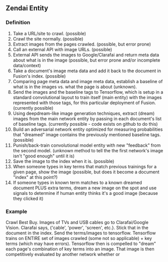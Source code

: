 ## Zendai Entity

### Definition
1. Take a URL/site to crawl. (possible)
1. Crawl the site normally. (possible)
1. Extract images from the pages crawled. (possible, but error prone)
1. Call an external API with image URLs. (possible)
1. External API sends the images to Google/Clarafai and return meta data about what is in the image (possible, but error prone and/or incomplete data/context)
1. Take a document's image meta data and add it back to the document in Fusion's index. (possible)
1.  Comparing page meta data and image meta data, establish a baseline of what is in the images vs. what the page is about (unknown).
1. Send the images and the baseline tags to Tensorflow, which is setup in a standard convolutional layout to train itself (main entity) with the images represented with those tags, for this particular deployment of Fusion. (currently possible)
1. Using deepdream-like image generation techniques, extract (dream) images from the main network entity by passing in each document's list of baseline tags. (currently possible - code exists on github to do this)
1. Build an adversarial network entity optimized for measuring probabilities that "dreamed" image contains the previously mentioned baseline tags. (possible)
1. Punish/back-train convolutional model entity with new "feedback" from the second model. (unknown method to tell the the first network's image isn't "good enough" until it is)
1. Save the image to the index when it is. (possible)
1. When someone types in key terms that match previous trainings for a given page, show the image (possible, but does it become a document "index" at this point?)
1. If someone types in known term matches to a known dreamed document PLUS extra terms, dream a new image on the spot and use signals to determine if human entity thinks it's a good image (because they clicked it)

### Example
Crawl Best Buy. Images of TVs and USB cables go to Clarafai/Google Vision. Clarafai says, {'cable', 'power', 'screen', etc.}. Stick that in the document in the index. Send the terms/images to tensorflow. Tensorflow trains on ENTIRE set of images crawled (some not so applicable) + key terms (which may have errors). Tensorflow then is compelled to "dream" each page's combination of key terms into an image. That image is then competitively evaluated by another network whether or
